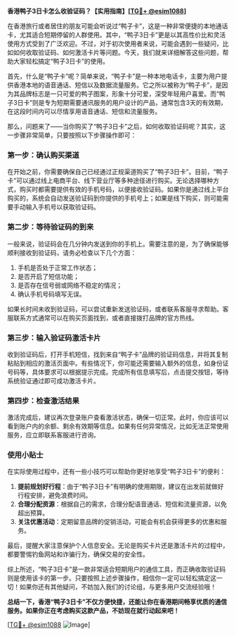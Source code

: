 **香港鸭子3日卡怎么收验证码？【实用指南】[[TG💪+ @esim1088](https://t.me/s/esim1088)]**

在香港旅行或者居住的朋友可能会听说过“鸭子卡”，这是一种非常便捷的本地通话卡，尤其适合短期停留的人群使用。其中，“鸭子3日卡”更是以其高性价比和灵活使用方式受到了广泛欢迎。不过，对于初次使用者来说，可能会遇到一些疑问，比如如何收取验证码、如何激活卡片等问题。今天，我们就来详细解答这些问题，帮助大家轻松搞定“鸭子3日卡”的使用。

首先，什么是“鸭子卡”呢？简单来说，“鸭子卡”是一种本地电话卡，主要为用户提供香港本地的语音通话、短信以及数据流量服务。它之所以被称为“鸭子卡”，是因为其品牌标志是一只可爱的鸭子图案，形象十分可爱，深受年轻用户喜爱。而“鸭子3日卡”则是专为短期需要通讯服务的用户设计的产品，通常包含3天的有效期，在这段时间内可以尽情享用语音通话、短信和流量服务。

那么，问题来了——当你购买了“鸭子3日卡”之后，如何收取验证码呢？其实，这一步骤非常简单，只要按照以下步骤操作即可：

### **第一步：确认购买渠道**
在开始之前，你需要确保自己已经通过正规渠道购买了“鸭子3日卡”。目前，“鸭子卡”可以通过线上电商平台、线下营业厅等多种途径进行购买。无论选择哪种方式，购买时都需要提供有效的手机号码，以便接收验证码。如果你是通过线上平台购买的，系统会自动发送验证码到你提供的手机号上；如果是线下购买，则可能需要手动输入手机号以获取验证码。

### **第二步：等待验证码的到来**
一般来说，验证码会在几分钟内发送到你的手机上。需要注意的是，为了确保能够顺利接收到验证码，请务必检查以下几个方面：
1. 手机是否处于正常工作状态；
2. 是否开启了短信功能；
3. 是否存在信号弱或网络不稳定的情况；
4. 确认手机号码填写无误。

如果长时间未收到验证码，可以尝试重新发送验证码，或者联系客服寻求帮助。客服联系方式通常可以在购买页面找到，或者直接拨打品牌的官方热线。

### **第三步：输入验证码激活卡片**
收到验证码后，打开手机短信，找到来自“鸭子卡”品牌的验证码信息，并将其复制粘贴到相应的激活页面中。有些情况下，你可能还需要输入额外的信息，如身份证号码等，具体要求可以根据提示完成。完成所有信息填写后，点击提交按钮，等待系统验证通过即可成功激活卡片。

### **第四步：检查激活结果**
激活完成后，建议再次登录账户查看激活状态，确保一切正常。此时，你应该可以看到账户内的余额、剩余有效期等信息。如果有任何异常情况，比如无法正常使用服务，应立即联系客服进行咨询。

### **使用小贴士**
在实际使用过程中，还有一些小技巧可以帮助你更好地享受“鸭子3日卡”的便利：
1. **提前规划好行程**：由于“鸭子3日卡”有明确的使用期限，建议在出发前就做好行程安排，避免浪费时间。
2. **合理分配资源**：根据自己的需求，合理分配语音通话、短信和流量资源，以免超出预算。
3. **关注优惠活动**：定期留意品牌的促销活动，可能会有机会获得更多的优惠和服务。

最后，提醒大家注意保护个人信息安全。无论是购买卡片还是激活卡片的过程中，都要警惕钓鱼网站和诈骗行为，确保交易的安全性。

综上所述，“鸭子3日卡”是一款非常适合短期用户的通信工具，而正确收取验证码则是使用该卡的第一步。只要按照上述步骤操作，相信你一定可以轻松搞定这一切！如果你还有其他疑问，不妨加入我们的讨论组，与更多用户交流经验哦！

**总结一下，香港“鸭子3日卡”不仅方便快捷，还能让你在香港期间畅享优质的通信服务。如果你正在考虑购买这款产品，不妨现在就行动起来吧！**

[[TG💪+ @esim1088](https://t.me/s/esim1088) ![Image](https://i.postimg.cc/4NQfJmqS/Snipaste-2025-05-13-00-14-12.png)]